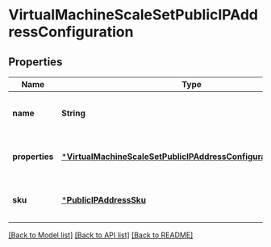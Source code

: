 # VirtualMachineScaleSetPublicIPAddressConfiguration


## Properties
Name | Type | Description | Notes
------------ | ------------- | ------------- | -------------
**name** | **String** | The publicIP address configuration name. | [default to nothing]
**properties** | [***VirtualMachineScaleSetPublicIPAddressConfigurationProperties**](VirtualMachineScaleSetPublicIPAddressConfigurationProperties.md) |  | [optional] [default to nothing]
**sku** | [***PublicIPAddressSku**](PublicIPAddressSku.md) |  | [optional] [default to nothing]


[[Back to Model list]](../README.md#models) [[Back to API list]](../README.md#api-endpoints) [[Back to README]](../README.md)


